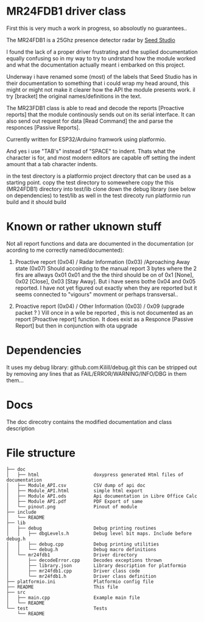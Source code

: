 
# MR24FDB1 driver class

First this is very much a work in progress, so absoloutly no guarantees..

The MR24FDB1 is a 25Ghz presence detector radar by [Seed Studio](https://www.seeedstudio.com/24GHz-mmWave-Radar-Sensor-Fall-Detection-Module-p-5268.html)

I found the lack of a proper driver frustrating and the suplied documentation equally confusing
so in my way to try to undrstand how the module worked and what the documentation actually meant
i embarked on this project.

Underway i have renamed  some (most) of the labels that Seed Studio has in their documentation to something that i could wrap
my head around, this might or might not make it clearer how the API the module presents work.
il try [bracket] the original names/definitions in the text.

The MR23FDB1 class is able to read and decode the reports [Proactive reports] that the module continously sends out on its serial interface.
It can also send out request for data [Read Command] the and parse the responces [Passive Reports].

Currently written for ESP32/Arduino framwork using platformio.

And yes i use "TAB's" instead of "SPACE" to indent. Thats what the character is for, and most modern editors are capable off setting the indent
amount that a tab character indents.

in the test directory is a platformio project directory that can be used as a starting point.
copy the test directory to somewehere
copy  the this (MR24FDB1) directory into test/lib
clone down the debug library (see below on dependencies) to test/lib as well
in the test direcoty run platformio run build and it should build

# Known or rather uknown stuff

Not all report functions and data are documented in the documentation (or acording to me correctly named/documented):

1. Proactive report (0x04) / Radar Information (0x03) /Aproaching Away state (0x07)
  Should accoirding to the manual report 3 bytes where the 2 firs are allways 0x01 0x01 and the the
  third should be on of 0x1 [None], 0x02 [Close], 0x03 [Stay Away].
  But i have seens bothe 0x04 and 0x05 reported. I have not yet figured out exactly when they are reported
  but it seems connected to "vigours" movment or perhaps transversal..

2. Proactive report (0x04) / Other Information (0x03) / 0x09 (upgrade packet ? ) 
  Vill once in a wile be reported , this is not documented as an report [Proactive report] function.
  It does exist as a Responce [Passive Report] but then in conjunction with ota upgrade

# Dependencies

It uses my debug library: github.com:Kilill/debug.git
this can be stripped out by removing any lines that as FAIL/ERROR/WARNING/INFO/DBG in them
them...
 
# Docs


The doc direcotry contains the modified documentation and class description

# File structure
```
├── doc
│   ├── html					doxypress generated Html files of documentation
│   ├── Module_API.csv			CSV dump of api doc
│   ├── Module_API.html			simple html export
│   ├── Module API.ods			Api documentation in Libre Office Calc
│   ├── Module API.pdf			PDF Export of same
│   └── pinout.png				Pinout of module
├── include
│   └── README
├── lib
│   ├── debug					Debug printing routines
│   │   ├── dbgLevels.h			Debug level bit maps. Include before debug.h
│   │   ├── debug.cpp			Debug printing utilities
│   │   └── debug.h				Debug macro definitions
│   └── mr24fdb1				Driver directory
│       ├── decodeError.cpp		Decodes exceptions thrown
│       ├── library.json		Library description for platformio
│       ├── mr24fdb1.cpp		Driver class code
│       └── mr24fdb1.h			Driver class definition	
├── platformio.ini				Platformio config file
├── README						This file
├── src
│   ├── main.cpp				Example main file
│   └── README
└── test						Tests
    └── README
```
